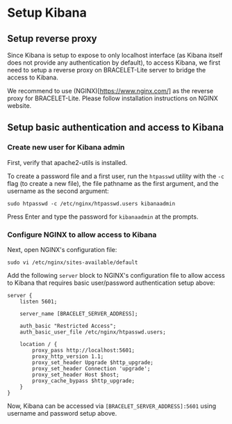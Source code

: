 Setup Kibana
====

## Setup reverse proxy

Since Kibana is setup to expose to only localhost interface (as Kibana itself does not provide any authentication by default), to access Kibana, we first need to setup a reverse proxy on BRACELET-Lite server to bridge the access to Kibana.

We recommend to use (NGINX)[https://www.nginx.com/] as the reverse proxy for BRACELET-Lite. Please follow installation instructions on NGINX website.

## Setup basic authentication and access to Kibana

### Create new user for Kibana admin

First, verify that apache2-utils is installed.

To create a password file and a first user, run the `htpasswd` utility with the `-c` flag (to create a new file), the file pathname as the first argument, and the username as the second argument:

```
sudo htpasswd -c /etc/nginx/htpasswd.users kibanaadmin
```

Press Enter and type the password for `kibanaadmin` at the prompts.

### Configure NGINX to allow access to Kibana 

Next, open NGINX's configuration file:

```
sudo vi /etc/nginx/sites-available/default
```

Add the following `server` block to NGINX's configuration file to allow access to Kibana that requires basic user/password authentication setup above:

```
server {
    listen 5601;

    server_name [BRACELET_SERVER_ADDRESS];

    auth_basic "Restricted Access";
    auth_basic_user_file /etc/nginx/htpasswd.users;

    location / {
        proxy_pass http://localhost:5601;
        proxy_http_version 1.1;
        proxy_set_header Upgrade $http_upgrade;
        proxy_set_header Connection 'upgrade';
        proxy_set_header Host $host;
        proxy_cache_bypass $http_upgrade;
    }
}
```

Now, Kibana can be accessed via `[BRACELET_SERVER_ADDRESS]:5601` using username and password setup above.

